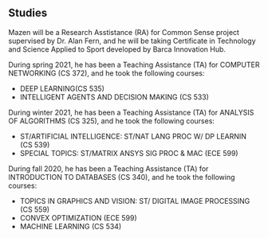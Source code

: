 ## Studies

Mazen will be a Research Asstistance (RA) for Common Sense project supervised by Dr. Alan Fern, and he will be taking Certificate in Technology and Science Applied to Sport developed by Barca Innovation Hub.

During spring 2021, he has been a Teaching Assistance (TA) for COMPUTER NETWORKING (CS 372), and he took the following courses:

- DEEP LEARNING(CS 535)
- INTELLIGENT AGENTS AND DECISION MAKING (CS 533)

During winter 2021, he has been a Teaching Assistance (TA) for ANALYSIS OF ALGORITHMS (CS 325), and he took the following courses:

- ST/ARTIFICIAL INTELLIGENCE: ST/NAT LANG PROC W/ DP LEARNIN (CS 539)
- SPECIAL TOPICS: ST/MATRIX ANSYS SIG PROC & MAC (ECE 599)

During fall 2020, he has been a Teaching Assistance (TA) for INTRODUCTION TO DATABASES (CS 340), and he took the following courses:

- TOPICS IN GRAPHICS AND VISION: ST/ DIGITAL IMAGE PROCESSING (CS 559)
- CONVEX OPTIMIZATION (ECE 599)
- MACHINE LEARNING (CS 534)
